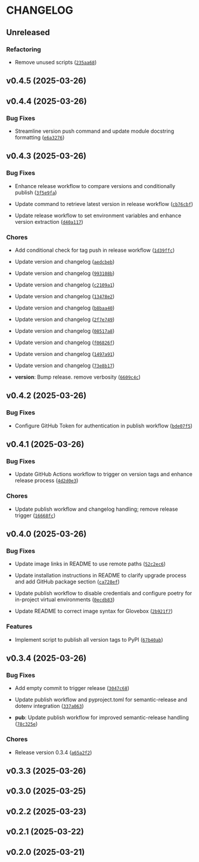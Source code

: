 # CHANGELOG


## Unreleased

### Refactoring

- Remove unused scripts
  ([`235aa68`](https://github.com/MGross21/mujoco-toolbox/commit/235aa68ba2a30243b062956691d22ab393d23edb))


## v0.4.5 (2025-03-26)


## v0.4.4 (2025-03-26)

### Bug Fixes

- Streamline version push command and update module docstring formatting
  ([`e6a3276`](https://github.com/MGross21/mujoco-toolbox/commit/e6a3276f8ca7005e9d366bb676e3cb26ee86dfbf))


## v0.4.3 (2025-03-26)

### Bug Fixes

- Enhance release workflow to compare versions and conditionally publish
  ([`3f5e9fa`](https://github.com/MGross21/mujoco-toolbox/commit/3f5e9fa5c9036234cbfb364296a2caaac9e14699))

- Update command to retrieve latest version in release workflow
  ([`cb76cbf`](https://github.com/MGross21/mujoco-toolbox/commit/cb76cbf540e6f25e6c5c29a290769e3921b5e97a))

- Update release workflow to set environment variables and enhance version extraction
  ([`d40a117`](https://github.com/MGross21/mujoco-toolbox/commit/d40a117cd39e5e919b88a8c2be4fa41d1868f79c))

### Chores

- Add conditional check for tag push in release workflow
  ([`1d39ffc`](https://github.com/MGross21/mujoco-toolbox/commit/1d39ffc1271f7445aca25808bd7f9180d190987a))

- Update version and changelog
  ([`aedcbeb`](https://github.com/MGross21/mujoco-toolbox/commit/aedcbeb843d321a65725d53738914de381733b87))

- Update version and changelog
  ([`993108b`](https://github.com/MGross21/mujoco-toolbox/commit/993108bb1ecaa5c1ee90579304e33639ec08c9fe))

- Update version and changelog
  ([`c2109a1`](https://github.com/MGross21/mujoco-toolbox/commit/c2109a1cb336fee9e9e8462efb57fbf37de5e37c))

- Update version and changelog
  ([`13478e2`](https://github.com/MGross21/mujoco-toolbox/commit/13478e239201771654fc9b05845115dc3d5a846e))

- Update version and changelog
  ([`b8baa40`](https://github.com/MGross21/mujoco-toolbox/commit/b8baa40344992ba8884c6f68001346c1a1e84a88))

- Update version and changelog
  ([`2f7e749`](https://github.com/MGross21/mujoco-toolbox/commit/2f7e749a79a2790420ca8a68067cdb0af97117dc))

- Update version and changelog
  ([`08517a8`](https://github.com/MGross21/mujoco-toolbox/commit/08517a84a23bb5983a0e75f896f5e2e4ea299fbf))

- Update version and changelog
  ([`f06826f`](https://github.com/MGross21/mujoco-toolbox/commit/f06826f48bcab145bd0dc1d78f02be432f073033))

- Update version and changelog
  ([`1497a91`](https://github.com/MGross21/mujoco-toolbox/commit/1497a91b9b9ec76fedb79b945f01b9e1bee696be))

- Update version and changelog
  ([`73e8b17`](https://github.com/MGross21/mujoco-toolbox/commit/73e8b178f0881ba818c1759d7a2d78eec5ec05ae))

- **version**: Bump release. remove verbosity
  ([`6609c4c`](https://github.com/MGross21/mujoco-toolbox/commit/6609c4c3c61f19860a93141ab72b9bc0c735903c))


## v0.4.2 (2025-03-26)

### Bug Fixes

- Configure GitHub Token for authentication in publish workflow
  ([`bde07f5`](https://github.com/MGross21/mujoco-toolbox/commit/bde07f50bfd2e8d569e4086d2b007da5b146b4e7))


## v0.4.1 (2025-03-26)

### Bug Fixes

- Update GitHub Actions workflow to trigger on version tags and enhance release process
  ([`4d2d0e3`](https://github.com/MGross21/mujoco-toolbox/commit/4d2d0e3c33faa8908ed63fcc7eb347a006162ec7))

### Chores

- Update publish workflow and changelog handling; remove release trigger
  ([`16668fc`](https://github.com/MGross21/mujoco-toolbox/commit/16668fc8c61d7b27007ca2ab4a0ae5732e03655c))


## v0.4.0 (2025-03-26)

### Bug Fixes

- Update image links in README to use remote paths
  ([`52c2ec6`](https://github.com/MGross21/mujoco-toolbox/commit/52c2ec662dfd051eac39e0781ff9d58fbdae2d0a))

- Update installation instructions in README to clarify upgrade process and add GitHub package
  section
  ([`ca728ef`](https://github.com/MGross21/mujoco-toolbox/commit/ca728ef5226b251981fe0505e1a748c1557b4698))

- Update publish workflow to disable credentials and configure poetry for in-project virtual
  environments
  ([`0ecdb83`](https://github.com/MGross21/mujoco-toolbox/commit/0ecdb83e24d59b654cc2c7fa7f260ae6dbadfa20))

- Update README to correct image syntax for Glovebox
  ([`2b921f7`](https://github.com/MGross21/mujoco-toolbox/commit/2b921f722ea15b70fd53474237208c97ee54f426))

### Features

- Implement script to publish all version tags to PyPI
  ([`67b40ab`](https://github.com/MGross21/mujoco-toolbox/commit/67b40abceefd5298a5bcb054ee4c1d2404da50aa))


## v0.3.4 (2025-03-26)

### Bug Fixes

- Add empty commit to trigger release
  ([`3047c68`](https://github.com/MGross21/mujoco-toolbox/commit/3047c68c50258c6825696cbd7f27e3eec6c39c70))

- Update publish workflow and pyproject.toml for semantic-release and dotenv integration
  ([`337a063`](https://github.com/MGross21/mujoco-toolbox/commit/337a0633d33ea09a32caab060531b213edd830f1))

- **pub**: Update publish workflow for improved semantic-release handling
  ([`78c325e`](https://github.com/MGross21/mujoco-toolbox/commit/78c325ea635108cfea4c458d084b88453ac51803))

### Chores

- Release version 0.3.4
  ([`a65a2f2`](https://github.com/MGross21/mujoco-toolbox/commit/a65a2f28208414b358483325d1e3a07fcf2b91aa))


## v0.3.3 (2025-03-26)


## v0.3.0 (2025-03-25)


## v0.2.2 (2025-03-23)


## v0.2.1 (2025-03-22)


## v0.2.0 (2025-03-21)
